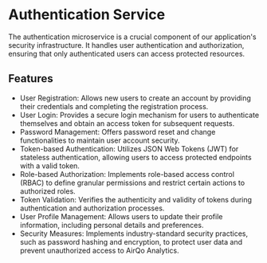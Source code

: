 # Authentication Service

The authentication microservice is a crucial component of our application's security infrastructure. It handles user authentication and authorization, ensuring that only authenticated users can access protected resources.

## Features

- User Registration: Allows new users to create an account by providing their credentials and completing the registration process.
- User Login: Provides a secure login mechanism for users to authenticate themselves and obtain an access token for subsequent requests.
- Password Management: Offers password reset and change functionalities to maintain user account security.
- Token-based Authentication: Utilizes JSON Web Tokens (JWT) for stateless authentication, allowing users to access protected endpoints with a valid token.
- Role-based Authorization: Implements role-based access control (RBAC) to define granular permissions and restrict certain actions to authorized roles.
- Token Validation: Verifies the authenticity and validity of tokens during authentication and authorization processes.
- User Profile Management: Allows users to update their profile information, including personal details and preferences.
- Security Measures: Implements industry-standard security practices, such as password hashing and encryption, to protect user data and prevent unauthorized access to AirQo Analytics.
